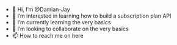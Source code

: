 - 👋 Hi, I’m @Damian-Jay
- 👀 I’m interested in learning how to build a subscription plan API
- 🌱 I’m currently learning the very basics
- 💞️ I’m looking to collaborate on the very basics
- 📫 How to reach me on here

<!---
Damian-Jay/Damian-Jay is a ✨ special ✨ repository because its `README.md` (this file) appears on your GitHub profile.
You can click the Preview link to take a look at your changes.
--->
